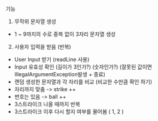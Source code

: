 기능

1. 무작위 문자열 생성
- 1 ~ 9까지의 수로 중복 없이 3자리 문자열 생성

2. 사용자 입력을 받음 (반복)
- User Input 받기 (readLine 사용)
- Input 유효성 확인
  (길이가 3인가?)
  (숫자인가?)
  (잘못된 값이면 IllegalArgumentException발생 + 종료)
- 랜덤 생성한 문자열과 각 자리를 비교
  (비교한 수만큼 확인 하기)
- 자리까지 맞춤 -> strike ++
- 번호는 있음 -> ball ++
- 3스트라이크 나올 때까지 반복
- 3스트라이크 이후 다시 할지 여부를 물어봄 ( 1, 2 )